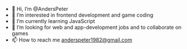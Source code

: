 - 👋 Hi, I’m @AndersPeter
- 👀 I’m interested in frontend development and game coding
- 🌱 I’m currently learning JavaScript
- 💞️ I’m looking for web and app-development jobs and to collaborate on games
- 📫 How to reach me anderspeter1982@gmail.com

<!---
AndersPeter/AndersPeter is a ✨ special ✨ repository because its `README.md` (this file) appears on your GitHub profile.
You can click the Preview link to take a look at your changes.
--->

